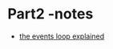 # Part2 -notes

- [the events loop explained](https://learning.edx.org/course/course-v1:Microsoft+DEV234x+2T2018/block-v1:Microsoft+DEV234x+2T2018+type@sequential+block@1461631d15d24c4d9236d521212456b2/block-v1:Microsoft+DEV234x+2T2018+type@vertical+block@812edbe650c347769a9f7b15d319119b)

